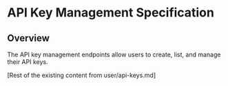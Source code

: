 # API Key Management Specification

## Overview

The API key management endpoints allow users to create, list, and manage their API keys.

[Rest of the existing content from user/api-keys.md]
